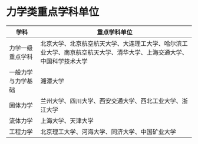 # 力学类重点学科单位

学科|重点学科单位
-----|--------
力学一级重点学科|北京大学、北京航空航天大学、大连理工大学、哈尔滨工业大学、南京航空航天大学、清华大学、上海交通大学、中国科学技术大学
一般力学与力学基础|湘潭大学
固体力学|兰州大学、四川大学、西安交通大学、西北工业大学、浙江大学
流体力学|上海大学、天津大学
工程力学|北京理工大学、河海大学、同济大学、中国矿业大学
